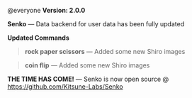 @everyone **Version: 2.0.0**

__**Senko**__
— Data backend for user data has been fully updated


__**Updated Commands**__

> **rock paper scissors**
— Added some new Shiro images

> **coin flip**
— Added some new Shiro images



**THE TIME HAS COME!**
— Senko is now open source @ https://github.com/Kitsune-Labs/Senko
